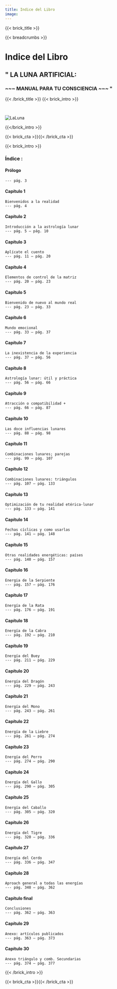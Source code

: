 ```yaml
---
title: Indice del Libro
image:
--- 
```

{{< brick_title >}}

{{< breadcrumbs >}}

# Indice del Libro
## " LA LUNA ARTIFICIAL: 
### ~~~ MANUAL PARA TU CONSCIENCIA ~~~  "

{{< /brick_title >}}
{{< brick_intro >}}

</br>

![LaLuna](/uploads/img/astrologia-lunar/moon-apollo12.jpg "LaLuna")

{{</brick_intro >}}


{{< brick_cta >}}{{< /brick_cta >}}


{{< brick_intro >}}

### Índice :

#### Prólogo
    --- pág. 3

#### Capítulo 1

    Bienvenidos a la realidad
	--- pág. 4

#### Capítulo 2

    Introducción a la astrología lunar
	--- pág. 5 – pág. 10

#### Capítulo 3

    Aplícate el cuento
	--- pág. 11 – pág. 20

#### Capítulo 4

    Elementos de control de la matriz
	--- pág. 20 – pág. 23

#### Capítulo 5

    Bienvenido de nuevo al mundo real 
	--- pág. 23 – pág. 33

#### Capítulo 6

    Mundo emocional 
	--- pág. 33 – pág. 37

#### Capítulo 7

    La inexistencia de la experiencia 
	--- pág. 37 – pág. 56

#### Capítulo 8

    Astrología lunar: útil y práctica 
	--- pág. 56 – pág. 66

#### Capítulo 9

    Atracción o compatibilidad + 
	--- pág. 66 – pág. 87

#### Capítulo 10

    Las doce influencias lunares 
	--- pág. 88 – pág. 98

#### Capítulo 11

    Combinaciones lunares; parejas 
	--- pág. 99 – pág. 107

#### Capítulo 12

    Combinaciones lunares: triángulos 
	--- pág. 107 – pág. 133

#### Capítulo 13

    Optimización de tu realidad etérica-lunar 
	--- pág. 133 – pág. 141

#### Capítulo 14

    Fechas cíclicas y como usarlas 
	--- pág. 141 – pág. 148

#### Capítulo 15

    Otras realidades energéticas: países 
	--- pág. 148 – pág. 157

#### Capítulo 16

    Energia de la Serpiente 
	--- pág. 157 – pág. 176

#### Capítulo 17

    Energía de la Rata 
	--- pág. 176 – pág. 191

#### Capítulo 18

    Energía de la Cabra 
	--- pág. 192 – pág. 210

#### Capítulo 19

    Energía del Buey 
	--- pág. 211 – pág. 229

#### Capítulo 20

    Energía del Dragón 
	--- pág. 229 – pág. 243

#### Capítulo 21

    Energía del Mono 
	--- pág. 243 – pág. 261

#### Capítulo 22

    Energía de la Liebre 
	--- pág. 261 – pág. 274

#### Capítulo 23

    Energía del Perro 
	--- pág. 274 – pág. 290

#### Capítulo 24

    Energía del Gallo 
	--- pág. 290 – pág. 305

#### Capítulo 25

    Energía del Caballo 
	--- pág. 305 – pág. 320

#### Capítulo 26

    Energía del Tigre 
	--- pág. 320 – pág. 336

#### Capítulo 27

    Energía del Cerdo 
	--- pág. 336 – pág. 347

#### Capítulo 28

    Aproach general a todas las energías 
	--- pág. 348 – pág. 362

#### Capítulo final

    Conclusiones 
	--- pág. 362 – pág. 363

#### Capítulo 29

    Anexo: artículos publicados 
	--- pág. 363 – pág. 373

#### Capítulo 30

    Anexo triángulo y comb. Secundarias 
	--- pág. 374 – pág. 377



{{< /brick_intro >}}

{{< brick_cta >}}{{< /brick_cta >}}


